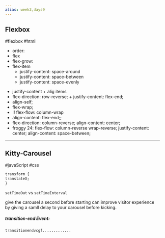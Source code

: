 ```yaml
---
alias: week3,days9
---
```



## Flexbox

#flexbox #html 

* order:
* flex 
 *  flex-grow:
 *  flex-item
     * justify-content: space-around
     * justify-content: space-between
     * justify-content: space-evenly
- justify-content + alig items
- flex-direction: row-reverse; + justify-content: flex-end;
- align-self;
- flex-wrap;
- !! flex-flow: column-wrap
- align-content: flex-end;;
- flex-direction: column-reverse;
align-content: center;
- froggy 24: flex-flow: column-reverse wrap-reverse;
justify-content: center;
align-content: space-between;


---

## Kitty-Carousel
#javaScript #css 

```css
transform {
translateX;
}
```

`setTimeOut` vs `setTimeInterval`

give the carousel a second before starting can improve visitor experience by giving a samll delay to your carousel before kicking.

##### transition-end Event:
`transitionendvcgf.............`